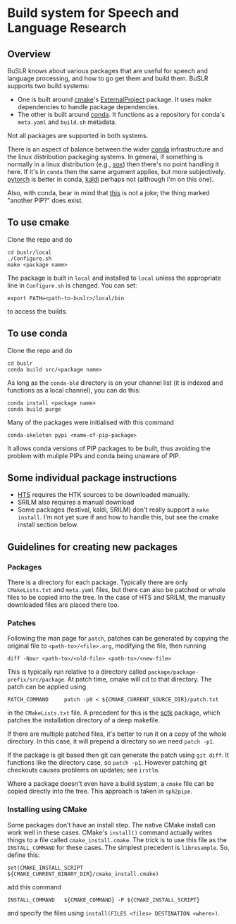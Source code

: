 # Build system for Speech and Language Research

## Overview

BuSLR knows about various packages that are useful for speech and language
processing, and how to go get them and build them.  BuSLR supports two build
systems:

 - One is built around [cmake](https://cmake.org)'s
[ExternalProject](https://cmake.org/cmake/help/latest/module/ExternalProject.html)
package.  It uses make dependencies to handle package dependencies.
 - The other is built around [conda](http://conda.io).  It functions as a
   repository for conda's `meta.yaml` and `build.sh` metadata.

Not all packages are supported in both systems.
 
There is an aspect of balance between the wider [conda](http://conda.io)
infrastructure and the linux distribution packaging systems.  In general, if
something is normally in a linux distribution (e.g.,
[sox](http://sox.sourceforge.net)) then there's no point handling it here.  If
it's in `conda` then the same argument applies, but more subjectively.
[pytorch](https://pytorch.org) is better in conda,
[kaldi](http://kaldi-asr.org) perhaps not (although I'm on this one).

Also, with conda, bear in mind that [this](https://xkcd.com/1987/) is not a
joke; the thing marked "another PIP?" does exist.

## To use cmake

Clone the repo and do
```
cd buslr/local
./Configure.sh
make <package name>
```
The package is built in `local` and installed to `local` unless the appropriate
line in `Configure.sh` is changed.  You can set:
```
export PATH=<path-to-buslr>/local/bin
```
to access the builds.

## To use conda

Clone the repo and do
```
cd buslr
conda build src/<package name>
```
As long as the `conda-bld` directory is on your channel list (it is indexed and
functions as a local channel), you can do this:
```
conda install <package name>
conda build purge
```

Many of the packages were initialised with this command
```
conda-skeleton pypi <name-of-pip-package>
```
It allows conda versions of PIP packages to be built, thus avoiding the problem
with muliple PIPs and conda being unaware of PIP.

## Some individual package instructions

* [HTS](src/hts/README) requires the HTK sources to be downloaded manually.
* SRILM also requires a manual download
* Some packages (festival, kaldi, SRILM) don't really support a `make install`.
  I'm not yet sure if and how to handle this, but see the cmake install section
  below.

## Guidelines for creating new packages

### Packages

There is a directory for each package.  Typically there are only
`CMakeLists.txt` and `meta.yaml` files, but there can also be patched or whole
files to be copied into the tree.  In the case of HTS and SRILM, the manually
downloaded files are placed there too.

### Patches

Following the man page for `patch`, patches can be generated by copying the
original file to `<path-to>/<file>.org`, modifying the file, then running
```
diff -Naur <path-to>/<old-file> <path-to>/<new-file>
```
This is typically run relative to a directory called
`package/package-prefix/src/package`.  At patch time, cmake will cd to that
directory.  The patch can be applied using
```
PATCH_COMMAND     patch -p0 < ${CMAKE_CURRENT_SOURCE_DIR}/patch.txt
```
in the `CMakeLists.txt` file.  A precedent for this is the [sctk](sctk)
package, which patches the installation directory of a deep makefile.

If there are multiple patched files, it's better to run it on a copy of the
whole directory.  In this case, it will prepend a directory so we need `patch
-p1`.

If the package is git based then git can generate the patch using `git diff`.
It functions like the directory case, so `patch -p1`.  However patching git
checkouts causes problems on updates; see `irstlm`.

Where a package doesn't even have a build system, a `cmake` file can be copied
directly into the tree.  This approach is taken in `sph2pipe`.

### Installing using CMake

Some packages don't have an install step.  The native CMake install can work
well in these cases.  CMake's `install()` command actually writes things to a
file called `cmake_install.cmake`.  The trick is to use this file as the
`INSTALL_COMMAND` for these cases.  The simplest precedent is `libresample`.
So, define this:
```
set(CMAKE_INSTALL_SCRIPT ${CMAKE_CURRENT_BINARY_DIR}/cmake_install.cmake)
```
add this command
```
INSTALL_COMMAND   ${CMAKE_COMMAND} -P ${CMAKE_INSTALL_SCRIPT}
```
and specify the files using `install(FILES <files> DESTINATION <where>)`.


